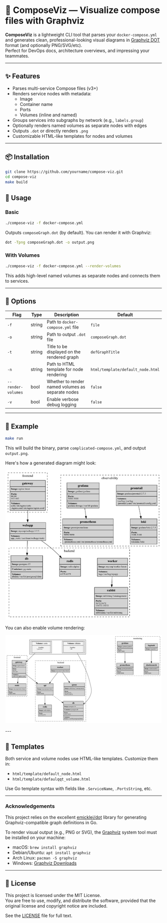 # 🐳 ComposeViz — Visualize compose files with Graphviz

**ComposeViz** is a lightweight CLI tool that parses your `docker-compose.yml` and generates clean, professional-looking visual diagrams in [Graphviz DOT](https://graphviz.org/) format (and optionally PNG/SVG/etc).  
Perfect for DevOps docs, architecture overviews, and impressing your teammates.

---

## ✨ Features

- Parses multi-service Compose files (v3+)
- Renders service nodes with metadata:
  - Image
  - Container name
  - Ports
  - Volumes (inline and named)
- Groups services into subgraphs by network (e.g., `labels.group`)
- Optionally renders named volumes as separate nodes with edges
- Outputs `.dot` or directly renders `.png`
- Customizable HTML-like templates for nodes and volumes

---

## 📦 Installation

```bash
git clone https://github.com/yourname/compose-viz.git
cd compose-viz
make build
```

## 🚀 Usage

### Basic

``` bash
./compose-viz -f docker-compose.yml
```

Outputs `composeGraph.dot` (by default). You can render it with Graphviz:

``` bash
dot -Tpng composeGraph.dot -o output.png
```
### With Volumes

``` bash
./compose-viz -f docker-compose.yml --render-volumes
```

This adds high-level named volumes as separate nodes and connects them to services.

---

## 🔧 Options

| Flag               | Type     | Description                                      | Default                          |
|--------------------|----------|--------------------------------------------------|----------------------------------|
| `-f`               | string   | Path to `docker-compose.yml` file               | `file`                           |
| `-o`               | string   | Path to output `.dot` file                      | `composeGraph.dot`               |
| `-t`               | string   | Title to be displayed on the rendered graph     | `defGraphTitle`                  |
| `-n`               | string   | Path to HTML template for node rendering        | `html/template/default_node.html` |
| `--render-volumes` | bool     | Whether to render named volumes as separate nodes | `false`                        |
| `-v`               | bool     | Enable verbose debug logging                    | `false`                          |
---

## 🧪 Example

``` bash
make run
```

This will build the binary, parse `complicated-compose.yml`, and output `output.png`.

Here's how a generated diagram might look:

<p align="center">
  <img src="docs/no_volumes_diagram.png" alt="Compose Graph" />
</p>

You can also enable volume rendering:

<p align="center">
  <img src="docs/diagram_with_volumes.png" alt="Compose Graph with Volumes" />
</p>
---

## 🎨 Templates

Both service and volume nodes use HTML-like templates.
Customize them in:

- `html/template/default_node.html`
- `html/template/defaulqqt_volume.html`

Use Go template syntax with fields like `.ServiceName`, `.PortsString`, etc.

---

### Acknowledgements

This project relies on the excellent [emicklei/dot](https://github.com/emicklei/dot) library for generating Graphviz-compatible graph definitions in Go.

To render visual output (e.g., PNG or SVG), the [Graphviz](https://graphviz.org/) system tool must be installed on your machine:

- macOS: `brew install graphviz`
- Debian/Ubuntu: `apt install graphviz`
- Arch Linux: `pacman -S graphviz`
- Windows: [Graphviz Downloads](https://graphviz.org/download/)
---

## 📄 License

This project is licensed under the MIT License.  
You are free to use, modify, and distribute the software, provided that the original license and copyright notice are included.

See the [LICENSE](./LICENSE) file for full text.
